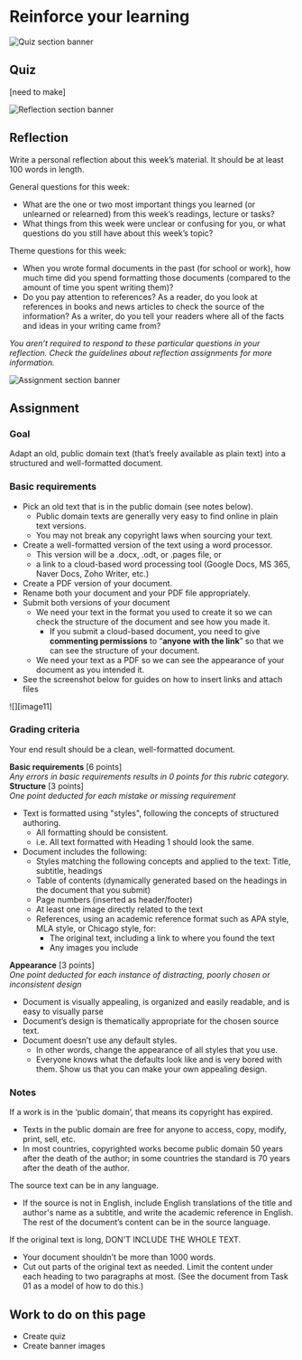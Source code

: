 # Reinforce your learning

![Quiz section banner](../images/quiz-section-banner.png)

## Quiz

\[need to make\]

![Reflection section banner](../images/reflection-section-banner.png)

## Reflection

Write a personal reflection about this week’s material. It should be at least 100 words in length.

General questions for this week:

* What are the one or two most important things you learned (or unlearned or relearned) from this week’s readings, lecture or tasks?  
* What things from this week were unclear or confusing for you, or what questions do you still have about this week’s topic?

Theme questions for this week:

* When you wrote formal documents in the past (for school or work), how much time did you spend formatting those documents (compared to the amount of time you spent writing them)?  
* Do you pay attention to references? As a reader, do you look at references in books and news articles to check the source of the information? As a writer, do you tell your readers where all of the facts and ideas in your writing came from?

*You aren’t required to respond to these particular questions in your reflection. Check the guidelines about reflection assignments for more information.*

![Assignment section banner](../images/assignment-section-banner.png)

## Assignment

### Goal

Adapt an old, public domain text (that’s freely available as plain text) into a structured and well-formatted document.

### Basic requirements

* Pick an old text that is in the public domain (see notes below).  
  * Public domain texts are generally very easy to find online in plain text versions.  
  * You may not break any copyright laws when sourcing your text.  
* Create a well-formatted version of the text using a word processor.  
  * This version will be a .docx, .odt, or .pages file, or   
  * a link to a cloud-based word processing tool (Google Docs, MS 365, Naver Docs, Zoho Writer, etc.)  
* Create a PDF version of your document.  
* Rename both your document and your PDF file appropriately.   
* Submit both versions of your document  
  * We need your text in the format you used to create it so we can check the structure of the document and see how you made it.  
    * If you submit a cloud-based document, you need to give **commenting permissions** to “**anyone with the link**” so that we can see the structure of your document.  
  * We need your text as a PDF so we can see the appearance of your document as you intended it.  
* See the screenshot below for guides on how to insert links and attach files

![][image11]

### Grading criteria

Your end result should be a clean, well-formatted document.

**Basic requirements** \[6 points\]  
*Any errors in basic requirements results in 0 points for this rubric category.*  
**Structure** \[3 points\]  
*One point deducted for each mistake or missing requirement*

* Text is formatted using "styles", following the concepts of structured authoring.  
  * All formatting should be consistent.  
  * i.e. All text formatted with Heading 1 should look the same.  
* Document includes the following:  
  * Styles matching the following concepts and applied to the text: Title, subtitle, headings  
  * Table of contents (dynamically generated based on the headings in the document that you submit)  
  * Page numbers (inserted as header/footer)  
  * At least one image directly related to the text  
  * References, using an academic reference format such as APA style, MLA style, or Chicago style, for:  
    * The original text, including a link to where you found the text  
    * Any images you include

**Appearance** \[3 points\]  
*One point deducted for each instance of distracting, poorly chosen or inconsistent design*

* Document is visually appealing, is organized and easily readable, and is easy to visually parse  
* Document’s design is thematically appropriate for the chosen source text.  
* Document doesn’t use any default styles.  
  * In other words, change the appearance of all styles that you use.  
  * Everyone knows what the defaults look like and is very bored with them. Show us that you can make your own appealing design.

### Notes

If a work is in the ‘public domain’, that means its copyright has expired.

* Texts in the public domain are free for anyone to access, copy, modify, print, sell, etc.  
* In most countries, copyrighted works become public domain 50 years after the death of the author; in some countries the standard is 70 years after the death of the author.

The source text can be in any language.

* If the source is not in English, include English translations of the title and author's name as a subtitle, and write the academic reference in English. The rest of the document’s content can be in the source language.

If the original text is long, DON'T INCLUDE THE WHOLE TEXT.

* Your document shouldn’t be more than 1000 words.  
* Cut out parts of the original text as needed. Limit the content under each heading to two paragraphs at most. (See the document from Task 01 as a model of how to do this.)

## Work to do on this page

* Create quiz
* Create banner images
